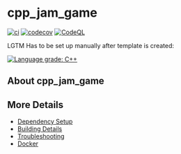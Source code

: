 # cpp_jam_game

[![ci](https://github.com/sbolimowski/cpp_jam_game/actions/workflows/ci.yml/badge.svg)](https://github.com/sbolimowski/cpp_jam_game/actions/workflows/ci.yml)
[![codecov](https://codecov.io/gh/sbolimowski/cpp_jam_game/branch/main/graph/badge.svg)](https://codecov.io/gh/sbolimowski/cpp_jam_game)
[![CodeQL](https://github.com/sbolimowski/cpp_jam_game/actions/workflows/codeql-analysis.yml/badge.svg)](https://github.com/sbolimowski/cpp_jam_game/actions/workflows/codeql-analysis.yml)

LGTM Has to be set up manually after template is created:

[![Language grade: C++](https://img.shields.io/lgtm/grade/cpp/github/sbolimowski/cpp_jam_game)](https://lgtm.com/projects/g/sbolimowski/cpp_jam_game/context:cpp)

## About cpp_jam_game



## More Details

 * [Dependency Setup](README_dependencies.md)
 * [Building Details](README_building.md)
 * [Troubleshooting](README_troubleshooting.md)
 * [Docker](README_docker.md)
